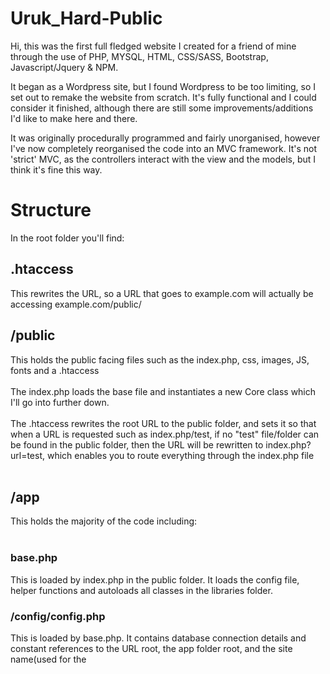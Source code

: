 # Uruk_Hard-Public

Hi, this was the first full fledged website I created for a friend of mine through the use of PHP, MYSQL, HTML, CSS/SASS, Bootstrap, Javascript/Jquery & NPM.

It began as a Wordpress site, but I found Wordpress to be too limiting, so I set out to remake the website from scratch. It's fully functional and I could consider it finished, although there are still some improvements/additions I'd like to make here and there.

It was originally procedurally programmed and fairly unorganised, however I've now completely reorganised the code into an MVC framework. It's not 'strict' MVC, as the controllers interact with the view and the models, but I think it's fine this way.

# Structure
In the root folder you'll find:

## .htaccess 
This rewrites the URL, so a URL that goes to example.com will actually be accessing example.com/public/

## /public
This holds the public facing files such as the index.php, css, images, JS, fonts and a .htaccess 
<br> <br> 
The index.php loads the base file and instantiates a new Core class which I'll go into further down. 
<br> <br>
The .htaccess rewrites the root URL to the public folder, and sets it so that when a URL is requested such as index.php/test, if no "test" file/folder can be found in the public folder, then the URL will be rewritten to index.php?url=test, which enables you to route everything through the index.php file
<br><br>

## /app
This holds the majority of the code including:
<br><br>
### base.php
This is loaded by index.php in the public folder. It loads the config file, helper functions and autoloads all classes in the libraries folder.

### /config/config.php <br>
This is loaded by base.php. It contains database connection details and constant references to the URL root, the app folder root, and the site name(used for the <title> in the <head>.

### /libraries
#### Controller.php 
This contains the core controller class which is inherited by all controller classes in the controllers folder. It contains methods for loading models, views and services. It also has a constructor which loads and instantiates the Dbh model, for use in establishing a database connection in all classes.
#### Core.php <br>
This contains all the routing logic. It checks the url, which must be entered in this style: example.com/controller/method/params . It's then exploded with the "/" as the separator, with each argument being used to load the controller, a method in that controller, and to pass in parameters to that method, respectively.

By default it will load the Pages controller and the index method, even if you only put the base "example.com" URL, so the Pages/index method should load the main index of the site. 
This also means that if you try to load any other controller, it will always try to load an index method, meaning you must always have an index method in each controller. This also means once you've set an index method in a controller, you can call that controller without specifying a method, i.e. example.com/posts.
Parameters are optional, and there can be multiple, like so: example.com/controller/method/param1/param2 etc, which must be loaded into the controller method as an additional argument, e.g. index(param1, param2, ...) {index code here}


#### Database.php
This connects to the database through PDO. It's inherited into the Dbh model, which is instantiated in the controllers. It may not have been neccesary to separate the Dbh and Database files and create a further layer of abstractionm, but I just preferred to do it this way and keep it separated into it's own file.
